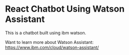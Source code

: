 # React Chatbot Using Watson Assistant
This is a chatbot built using ibm watson.

Want to learn more about Watson Assistant: https://www.ibm.com/cloud/watson-assistant/
